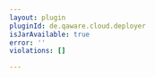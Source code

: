 ```yaml
---
layout: plugin
pluginId: de.qaware.cloud.deployer
isJarAvailable: true
error: ''
violations: []

---
```

